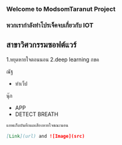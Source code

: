 ### Welcome to ModsomTaranut Project

### พวกเรากำลังทำโปรเจ็คจบเกี่ยวกับ IOT 
## สาขาวิศวกรรมซอฟต์แวร์

1.หยุดหายใจตอนนอน
2.deep learning กขค

ณัฐ 
- ทำเว็ป

นุ๊ก 
- APP
- DETECT BREATH

```markdown
แอพเก็บบันทึกผลเสียงหายใจขณะนอน

[Link](url) and ![Image](src)
```

